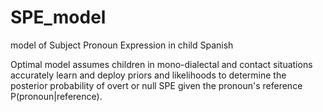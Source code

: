 # SPE_model
model of Subject Pronoun Expression in child Spanish

Optimal model assumes children in mono-dialectal and contact situations accurately learn and deploy priors and likelihoods to determine the posterior probability of overt or null SPE given the pronoun's reference P(pronoun|reference).